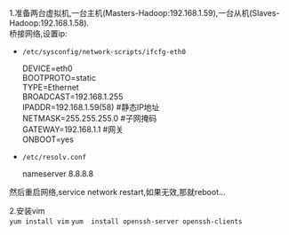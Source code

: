 1.准备两台虚拟机,一台主机(Masters-Hadoop:192.168.1.59),一台从机(Slaves-Hadoop:192.168.1.58).  	
	桥接网络,设置ip:  
	
- `/etc/sysconfig/network-scripts/ifcfg-eth0`

	DEVICE=eth0  
	BOOTPROTO=static  
	TYPE=Ethernet  
	BROADCAST=192.168.1.255  
	IPADDR=192.168.1.59(58) #静态IP地址  
	NETMASK=255.255.255.0 #子网掩码  
	GATEWAY=192.168.1.1 #网关  
	ONBOOT=yes  

- `/etc/resolv.conf`

	nameserver 8.8.8.8  

然后重启网络,service network restart,如果无效,那就reboot...

2.安装vim  
	`yum install vim`
	`yum  install openssh-server openssh-clients`

